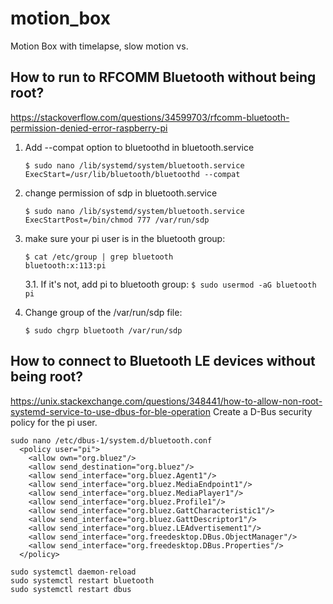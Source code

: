 # motion_box
Motion Box with timelapse, slow motion vs.

## How to run to RFCOMM Bluetooth without being root?  
https://stackoverflow.com/questions/34599703/rfcomm-bluetooth-permission-denied-error-raspberry-pi
1. Add --compat option to bluetoothd in bluetooth.service
    ```
    $ sudo nano /lib/systemd/system/bluetooth.service
    ExecStart=/usr/lib/bluetooth/bluetoothd --compat
    ```

2. change permission of sdp in bluetooth.service
    ```
    $ sudo nano /lib/systemd/system/bluetooth.service
    ExecStartPost=/bin/chmod 777 /var/run/sdp
    ```

3. make sure your pi user is in the bluetooth group:
    ```
    $ cat /etc/group | grep bluetooth
    bluetooth:x:113:pi
    ``` 
        
	3.1. If it's not, add pi to bluetooth group:
	`$ sudo usermod -aG bluetooth pi`

4. Change group of the /var/run/sdp file:
    ```
    $ sudo chgrp bluetooth /var/run/sdp
    ```

## How to connect to Bluetooth LE devices without being root?
https://unix.stackexchange.com/questions/348441/how-to-allow-non-root-systemd-service-to-use-dbus-for-ble-operation
Create a D-Bus security policy for the pi user.
```
sudo nano /etc/dbus-1/system.d/bluetooth.conf
  <policy user="pi">
    <allow own="org.bluez"/>
    <allow send_destination="org.bluez"/>
    <allow send_interface="org.bluez.Agent1"/>
    <allow send_interface="org.bluez.MediaEndpoint1"/>
    <allow send_interface="org.bluez.MediaPlayer1"/>
    <allow send_interface="org.bluez.Profile1"/>
    <allow send_interface="org.bluez.GattCharacteristic1"/>
    <allow send_interface="org.bluez.GattDescriptor1"/>
    <allow send_interface="org.bluez.LEAdvertisement1"/>
    <allow send_interface="org.freedesktop.DBus.ObjectManager"/>
    <allow send_interface="org.freedesktop.DBus.Properties"/>
  </policy>
```
```
sudo systemctl daemon-reload
sudo systemctl restart bluetooth
sudo systemctl restart dbus
```

